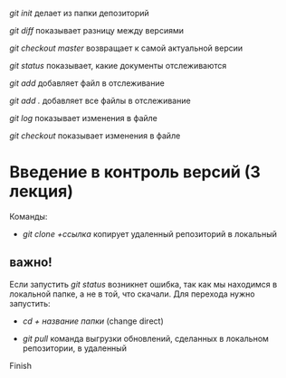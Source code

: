 *git init* делает из папки депозиторий

*git diff* показывает разницу между версиями

*git checkout master* возвращает к самой актуальной версии

*git status* показывает, какие документы отслеживаются

*git add* добавляет файл в отслеживание

*git add .* добавляет все файлы в отслеживание

*git log* показывает изменения в файле

*git checkout* показывает изменения в файле

# Введение в контроль версий (3 лекция)

Команды:

* *git clone +ссылка* копирует удаленный репозиторий в локальный

## важно! 
Если запустить *git status* возникнет ошибка, так как мы находимся в локальной папке, а не в той, что скачали. Для перехода нужно запустить:

* *cd + название папки* (change direct) 

* *git pull* команда выгрузки обновлений, сделанных в локальном репозитории, в удаленный

Finish